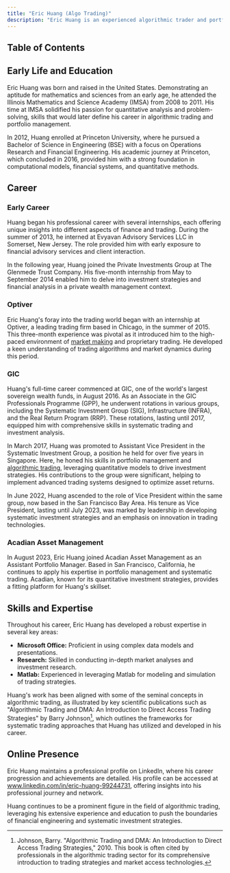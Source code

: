 ```yaml
---
title: "Eric Huang (Algo Trading)"
description: "Eric Huang is an experienced algorithmic trader and portfolio manager with expertise in quantitative analysis and systematic investment strategies."
---
```




## Table of Contents

## Early Life and Education

Eric Huang was born and raised in the United States. Demonstrating an aptitude for mathematics and sciences from an early age, he attended the Illinois Mathematics and Science Academy (IMSA) from 2008 to 2011. His time at IMSA solidified his passion for quantitative analysis and problem-solving, skills that would later define his career in algorithmic trading and portfolio management.

In 2012, Huang enrolled at Princeton University, where he pursued a Bachelor of Science in Engineering (BSE) with a focus on Operations Research and Financial Engineering. His academic journey at Princeton, which concluded in 2016, provided him with a strong foundation in computational models, financial systems, and quantitative methods.

## Career

### Early Career

Huang began his professional career with several internships, each offering unique insights into different aspects of finance and trading. During the summer of 2013, he interned at Evyavan Advisory Services LLC in Somerset, New Jersey. The role provided him with early exposure to financial advisory services and client interaction.

In the following year, Huang joined the Private Investments Group at The Glenmede Trust Company. His five-month internship from May to September 2014 enabled him to delve into investment strategies and financial analysis in a private wealth management context.

### Optiver

Eric Huang's foray into the trading world began with an internship at Optiver, a leading trading firm based in Chicago, in the summer of 2015. This three-month experience was pivotal as it introduced him to the high-paced environment of [market making](/wiki/market-making) and proprietary trading. He developed a keen understanding of trading algorithms and market dynamics during this period.

### GIC

Huang's full-time career commenced at GIC, one of the world's largest sovereign wealth funds, in August 2016. As an Associate in the GIC Professionals Programme (GPP), he underwent rotations in various groups, including the Systematic Investment Group (SIG), Infrastructure (INFRA), and the Real Return Program (RRP). These rotations, lasting until 2017, equipped him with comprehensive skills in systematic trading and investment analysis.

In March 2017, Huang was promoted to Assistant Vice President in the Systematic Investment Group, a position he held for over five years in Singapore. Here, he honed his skills in portfolio management and [algorithmic trading](/wiki/algorithmic-trading), leveraging quantitative models to drive investment strategies. His contributions to the group were significant, helping to implement advanced trading systems designed to optimize asset returns.

In June 2022, Huang ascended to the role of Vice President within the same group, now based in the San Francisco Bay Area. His tenure as Vice President, lasting until July 2023, was marked by leadership in developing systematic investment strategies and an emphasis on innovation in trading technologies.

### Acadian Asset Management

In August 2023, Eric Huang joined Acadian Asset Management as an Assistant Portfolio Manager. Based in San Francisco, California, he continues to apply his expertise in portfolio management and systematic trading. Acadian, known for its quantitative investment strategies, provides a fitting platform for Huang's skillset.

## Skills and Expertise

Throughout his career, Eric Huang has developed a robust expertise in several key areas:
- **Microsoft Office:** Proficient in using complex data models and presentations.
- **Research:** Skilled in conducting in-depth market analyses and investment research.
- **Matlab:** Experienced in leveraging Matlab for modeling and simulation of trading strategies.

Huang's work has been aligned with some of the seminal concepts in algorithmic trading, as illustrated by key scientific publications such as "Algorithmic Trading and DMA: An Introduction to Direct Access Trading Strategies" by Barry Johnson[^1], which outlines the frameworks for systematic trading approaches that Huang has utilized and developed in his career.

## Online Presence

Eric Huang maintains a professional profile on LinkedIn, where his career progression and achievements are detailed. His profile can be accessed at www.linkedin.com/in/eric-huang-99244731, offering insights into his professional journey and network.

[^1]: Johnson, Barry. "Algorithmic Trading and DMA: An Introduction to Direct Access Trading Strategies," 2010. This book is often cited by professionals in the algorithmic trading sector for its comprehensive introduction to trading strategies and market access technologies.

Huang continues to be a prominent figure in the field of algorithmic trading, leveraging his extensive experience and education to push the boundaries of financial engineering and systematic investment strategies.